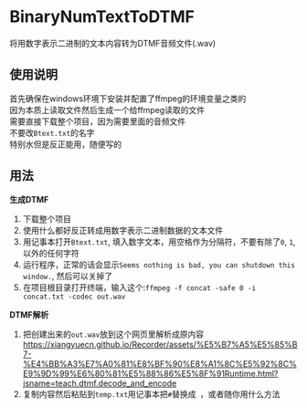 # BinaryNumTextToDTMF

将用数字表示二进制的文本内容转为DTMF音频文件(.wav)

## 使用说明

首先确保在windows环境下安装并配置了ffmpeg的环境变量之类的  
因为本质上读取文件然后生成一个给ffmpeg读取的文件  
需要直接下载整个项目，因为需要里面的音频文件  
不要改`Btext.txt`的名字  
特别水但是反正能用，随便写的  

## 用法

**生成DTMF**  
1. 下载整个项目  
2. 使用什么都好反正转成用数字表示二进制数据的文本文件  
3. 用记事本打开`Btext.txt`, 填入数字文本，用空格作为分隔符，不要有除了`0`, `1`, ` ` 以外的任何字符  
4. 运行程序，正常的话会显示`Seems nothing is bad, you can shutdown this window.`, 然后可以关掉了  
5. 在项目根目录打开终端，输入这个:`ffmpeg -f concat -safe 0 -i concat.txt -codec out.wav`  

**DTMF解析**
1. 把创建出来的`out.wav`放到这个网页里解析成原内容  
    https://xiangyuecn.github.io/Recorder/assets/%E5%B7%A5%E5%85%B7-%E4%BB%A3%E7%A0%81%E8%BF%90%E8%A1%8C%E5%92%8C%E9%9D%99%E6%80%81%E5%88%86%E5%8F%91Runtime.html?jsname=teach.dtmf.decode_and_encode  
2. 复制内容然后粘贴到`temp.txt`用记事本把`#`替换成` `，或者随你用什么方法  